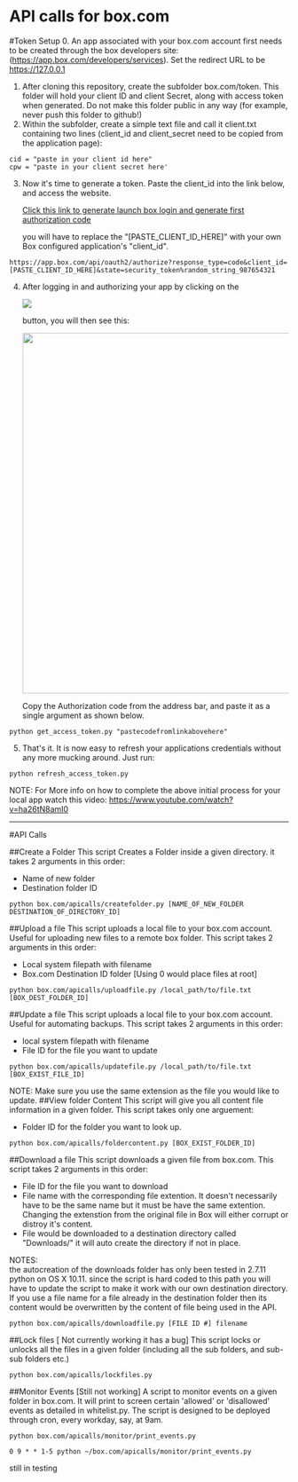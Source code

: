 API calls for box.com
=======

#Token Setup
0. An app associated with your box.com account first needs to be created through the box developers site: (https://app.box.com/developers/services). Set the redirect URL to be https://127.0.0.1
1. After cloning this repository, create the subfolder box.com/token. This folder will hold your client ID and client Secret, along with access token when generated. Do not make this folder public in any way (for example, never push this folder to github!)
2. Within the subfolder, create a simple text file and call it client.txt containing two lines (client_id and client_secret need to be copied from the application page):
```
cid = "paste in your client id here"
cpw = "paste in your client secret here'
```
3. Now it's time to generate a token. Paste the client_id into the link below, and access the website.
 
	[Click this link to generate launch box login and generate first authorization code](https://app.box.com/api/oauth2/authorize?response_type=code&client_id=PASTE_CLIENT_ID_HERE&state=security_token%random_string_987654321 "Box.com login")

	you will have to replace the "[PASTE_CLIENT_ID_HERE]" with your own Box configured application's "client_id".
```
https://app.box.com/api/oauth2/authorize?response_type=code&client_id=[PASTE_CLIENT_ID_HERE]&state=security_token%random_string_987654321
```
 
4. After logging in and authorizing your app by clicking on the <p><image src="https://download.trstone.com/productsupport/images/grant_access_to_box.png"></p> button, you will then see this:

	<p align="center"><img src="https://download.trstone.com/productsupport/images/box_autho_code.png" width="650"/></p>

	Copy the Authorization code from the address bar, and paste it as a single argument as shown below.
```
python get_access_token.py "pastecodefromlinkabovehere"
```
5. That's it. It is now easy to refresh your applications credentials without any more mucking around. Just run:
```
python refresh_access_token.py
```
NOTE: For More info on how to complete the above initial process for your local app watch this video:  https://www.youtube.com/watch?v=ha26tN8amI0

<hr>

#API Calls

##Create a Folder
This script Creates a Folder inside a given directory. it takes 2 arguments in this order:
* Name of new folder
* Destination folder ID
```
python box.com/apicalls/createfolder.py [NAME_OF_NEW_FOLDER DESTINATION_OF_DIRECTORY_ID] 
```

##Upload a file
This script uploads a local file to your box.com account. Useful for uploading new files to a remote box folder. This script takes 2 arguments in this order:
* Local system filepath with filename
* Box.com Destination ID folder [Using 0 would place files at root]
```
python box.com/apicalls/uploadfile.py /local_path/to/file.txt [BOX_DEST_FOLDER_ID]
```
##Update a file
This script uploads a local file to your box.com account. Useful for automating backups. This script takes 2 arguments in this order:
* local system filepath with filename
* File ID for the file you want to update
```
python box.com/apicalls/updatefile.py /local_path/to/file.txt [BOX_EXIST_FILE_ID] 
```
NOTE: Make sure you use the same extension as the file you would like to update.
##View folder Content
This script will give you all content file information in a given folder. This script takes only one arguement:
* Folder ID for the folder you want to look up.
```
python box.com/apicalls/foldercontent.py [BOX_EXIST_FOLDER_ID]
```
##Download a file
This script downloads a given file from box.com. This script takes 2 arguments in this order:
* File ID for the file you want to download
* File name with the corresponding file extention. It doesn't necessarily have to be the same name but it must be have the same extention. Changing the extenstion from the original file in Box will either corrupt or distroy it's content.
* File would be downloaded to a destination directory called "Downloads/" it will auto create the directory if not in place.

NOTES:  
	the autocreation of the downloads folder has only been tested in 2.7.11 python on OS X 10.11.  since the script is hard coded to this path you will have to update the script to make it work with our own destination directory.
	If you use a file name for a file already in the destination folder then its content would be overwritten by the content of file being used in the API.
```
python box.com/apicalls/downloadfile.py [FILE ID #] filename
```
##Lock files [ Not currently working it has a bug]
This script locks or unlocks all the files in a given folder (including all the sub folders, and sub-sub folders etc.)
```
python box.com/apicalls/lockfiles.py
```
##Monitor Events [Still not working]
A script to monitor events on a given folder in box.com. It will print to screen certain 'allowed' or 'disallowed' events as detailed in whitelist.py. The script is designed to be deployed through cron, every workday, say, at 9am.
```
python box.com/apicalls/monitor/print_events.py
```
```
0 9 * * 1-5	python ~/box.com/apicalls/monitor/print_events.py
```
still in testing
